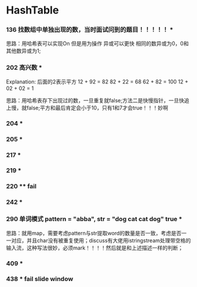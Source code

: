 # HashTable

### 136 找数组中单独出现的数，当时面试问到的题目！！！！！ *

思路：用哈希表可以实现On 但是用为操作 异或可以更快 相同的数异或为0，0和其他数异或为1;

### 202 高兴数 *

Explanation: 后面的2表示平方 12 + 92 = 82 82 + 22 = 68 62 + 82 = 100 12 + 02 + 02 = 1

思路：用哈希表存下出现过的数，一旦重复就false;方法二是快慢指针，一旦快追上慢，就false;平方和最后肯定会小于10，只有1和7才会true！！！妙啊

### 204 *
### 205 *
### 217 *
### 219 *
### 220 ** fail
### 242 *
### 290 单词模式 pattern = "abba", str = "dog cat cat dog" true *

思路：就用map，需要考虑pattern与str提取word的数量是否一致，考虑是否一一对应，并且char没有被重复使用；discuss有大佬用istringstream处理带空格的输入流，这种写法很妙，必须mark！！！！然后就是和上述描述一样的判断；

### 409 *
### 438 * fail slide window
